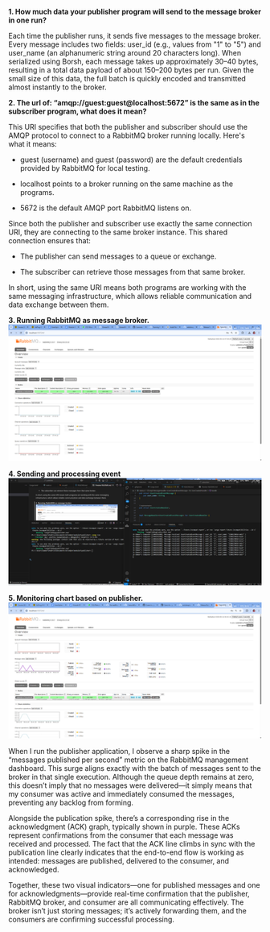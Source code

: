 **1. How much data your publisher program will send to the message broker in one run?**

Each time the publisher runs, it sends five messages to the message broker. Every message includes two fields: user_id (e.g., values from "1" to "5") and user_name (an alphanumeric string around 20 characters long). When serialized using Borsh, each message takes up approximately 30–40 bytes, resulting in a total data payload of about 150–200 bytes per run. Given the small size of this data, the full batch is quickly encoded and transmitted almost instantly to the broker.


**2. The url of: “amqp://guest:guest@localhost:5672” is the same as in the subscriber program, what does it mean?**

This URI specifies that both the publisher and subscriber should use the AMQP protocol to connect to a RabbitMQ broker running locally. Here's what it means:

- guest (username) and guest (password) are the default credentials provided by RabbitMQ for local testing.

- localhost points to a broker running on the same machine as the programs.

- 5672 is the default AMQP port RabbitMQ listens on.

Since both the publisher and subscriber use exactly the same connection URI, they are connecting to the same broker instance. This shared connection ensures that:

- The publisher can send messages to a queue or exchange.

- The subscriber can retrieve those messages from that same broker.

In short, using the same URI means both programs are working with the same messaging infrastructure, which allows reliable communication and data exchange between them.


**3. Running RabbitMQ as message broker.**
![image.png](img\image.png)


**4. Sending and processing event**
![image1.png](img\image1.png)


**5. Monitoring chart based on publisher.**
![image2.png](img\image2.png)


When I run the publisher application, I observe a sharp spike in the “messages published per second” metric on the RabbitMQ management dashboard. This surge aligns exactly with the batch of messages sent to the broker in that single execution. Although the queue depth remains at zero, this doesn’t imply that no messages were delivered—it simply means that my consumer was active and immediately consumed the messages, preventing any backlog from forming.

Alongside the publication spike, there’s a corresponding rise in the acknowledgment (ACK) graph, typically shown in purple. These ACKs represent confirmations from the consumer that each message was received and processed. The fact that the ACK line climbs in sync with the publication line clearly indicates that the end-to-end flow is working as intended: messages are published, delivered to the consumer, and acknowledged.

Together, these two visual indicators—one for published messages and one for acknowledgments—provide real-time confirmation that the publisher, RabbitMQ broker, and consumer are all communicating effectively. The broker isn’t just storing messages; it’s actively forwarding them, and the consumers are confirming successful processing.





